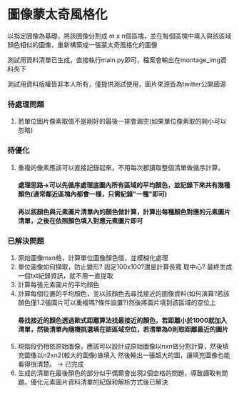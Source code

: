 # 圖像蒙太奇風格化
以指定圖像為基礎，將該圖像分割成 m x n個區塊，並在每個區塊中填入與該區域顏色相似的圖像，重新構築成一張蒙太奇風格化的圖像

測試用資料清單已生成，直接執行main.py即可，檔案會輸出在montage_img資料夾下

測試用資料版權皆非本人所有，僅提供測試使用，圖片來源皆為twitter公開圖源

### 待處理問題
1. 若單位圖片像素取值不是剛好的最後一排會漏空(如果單位像素取的夠小可以忽略)

### 待優化
1. 重複的像素應該可以直接記錄起來，不用每次都讀取整個清單做循序計算。 
    #### 處理思路->可以先循序處理底圖內所有區域的平均顏色，並記錄下來共有幾種顏色(通常鄰近區塊內都會一樣，只需紀錄"一種"即可)
    #### 再以該顏色與元素圖片清單內的顏色做計算，計算出每種顏色對應的元素圖片清單，之後在依照顏色填入對應元素圖片即可

### 已解決問題
1. 原始圖像mxn格，計算單位圖像顏色值，並模糊化處理
2. 單位圖像如何擷取，防止變形? 固定100x100?還是計算長寬 取中心? 最終生成一個txt紀錄資訊，就不用一直提取
3. 計算每張元素圖片的平均顏色
4. 計算每個位置的平均顏色，並以該顏色去尋找接近的圖像資料(如何演算?若該顏色僅1.2張圖片可以重複嗎?條件設置?)然後將圖片填到該區域的空位上
    #### 尋找接近的顏色透過歐式距離算法找最接近的顏色，若距離小於1000就加入清單，然後清單內隨機挑選填在該區域空位，若清單為0則取距離最近的圖片
5. 現階段仍相依原始圖像，應該可以設計成原始圖像以nxn做分割計算，然後填充圖像以n2xn2(較大的圖像)做填入
然後輸出一張超大的圖，讓填充圖像也能看得很清楚。 -> 已完成
6. 生成的清單在最後顏色的部分似乎偶爾會出現2個空格的問題，導致讀取有問題。優化元素圖片資料清單的紀錄和解析方式後已解決